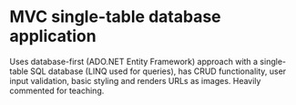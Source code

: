 # MVC single-table database application

Uses database-first (ADO.NET Entity Framework) approach with a single-table SQL database (LINQ used for queries), has CRUD functionality, user input validation, basic styling and renders URLs as images.  Heavily commented for teaching.